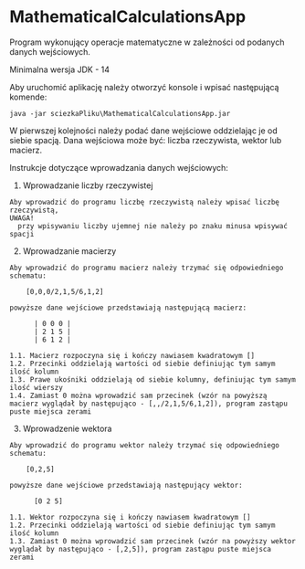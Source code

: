 # MathematicalCalculationsApp

Program wykonujący operacje matematyczne w zależności od podanych danych wejściowych.

Minimalna wersja JDK - 14

Aby uruchomić aplikację należy otworzyć konsole i wpisać następującą komende:

    java -jar sciezkaPliku\MathematicalCalculationsApp.jar

W pierwszej kolejności należy podać dane wejściowe oddzielając je od siebie spacją.
Dana wejściowa może być: liczba rzeczywista, wektor lub macierz.

Instrukcje dotyczące wprowadzania danych wejściowych:

  1. Wprowadzanie liczby rzeczywistej
  
    Aby wprowadzić do programu liczbę rzeczywistą należy wpisać liczbę rzeczywistą,
    UWAGA!
      przy wpisywaniu liczby ujemnej nie należy po znaku minusa wpisywać spacji

  2. Wprowadzanie macierzy 

    Aby wprowadzić do programu macierz należy trzymać się odpowiedniego schematu:

        [0,0,0/2,1,5/6,1,2]
  
    powyższe dane wejściowe przedstawiają następującą macierz:
  
          | 0 0 0 |
          | 2 1 5 |
          | 6 1 2 |

    1.1. Macierz rozpoczyna się i kończy nawiasem kwadratowym []
    1.2. Przecinki oddzielają wartości od siebie definiując tym samym ilość kolumn
    1.3. Prawe ukośniki oddzielają od siebie kolumny, definiując tym samym ilość wierszy
    1.4. Zamiast 0 można wprowadzić sam przecinek (wzór na powyższą macierz wyglądał by następująco - [,,/2,1,5/6,1,2]), program zastąpu puste miejsca zerami
 
  3. Wprowadzenie wektora
  
    Aby wprowadzić do programu wektor należy trzymać się odpowiedniego schematu:
    
        [0,2,5]
    
    powyższe dane wejściowe przedstawiają następujący wektor:
    
          [0 2 5]
          
    1.1. Wektor rozpoczyna się i kończy nawiasem kwadratowym []
    1.2. Przecinki oddzielają wartości od siebie definiując tym samym ilość kolumn
    1.3. Zamiast 0 można wprowadzić sam przecinek (wzór na powyższy wektor wyglądał by następująco - [,2,5]), program zastąpu puste miejsca zerami
